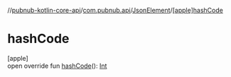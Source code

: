 //[pubnub-kotlin-core-api](../../../index.md)/[com.pubnub.api](../index.md)/[JsonElement](index.md)/[[apple]hashCode]([apple]hash-code.md)

# hashCode

[apple]\
open override fun [hashCode]([apple]hash-code.md)(): [Int](https://kotlinlang.org/api/latest/jvm/stdlib/kotlin-stdlib/kotlin/-int/index.html)
